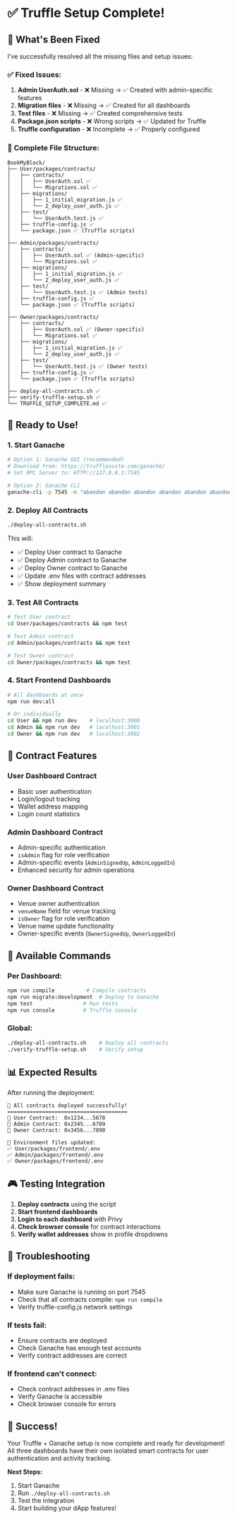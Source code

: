 # ✅ Truffle Setup Complete!

## 🎯 What's Been Fixed

I've successfully resolved all the missing files and setup issues:

### ✅ **Fixed Issues:**
1. **Admin UserAuth.sol** - ❌ Missing → ✅ Created with admin-specific features
2. **Migration files** - ❌ Missing → ✅ Created for all dashboards
3. **Test files** - ❌ Missing → ✅ Created comprehensive tests
4. **Package.json scripts** - ❌ Wrong scripts → ✅ Updated for Truffle
5. **Truffle configuration** - ❌ Incomplete → ✅ Properly configured

### 📁 **Complete File Structure:**

```
BookMyBlock/
├── User/packages/contracts/
│   ├── contracts/
│   │   ├── UserAuth.sol ✅
│   │   └── Migrations.sol ✅
│   ├── migrations/
│   │   ├── 1_initial_migration.js ✅
│   │   └── 2_deploy_user_auth.js ✅
│   ├── test/
│   │   └── UserAuth.test.js ✅
│   ├── truffle-config.js ✅
│   └── package.json ✅ (Truffle scripts)
│
├── Admin/packages/contracts/
│   ├── contracts/
│   │   ├── UserAuth.sol ✅ (Admin-specific)
│   │   └── Migrations.sol ✅
│   ├── migrations/
│   │   ├── 1_initial_migration.js ✅
│   │   └── 2_deploy_user_auth.js ✅
│   ├── test/
│   │   └── UserAuth.test.js ✅ (Admin tests)
│   ├── truffle-config.js ✅
│   └── package.json ✅ (Truffle scripts)
│
├── Owner/packages/contracts/
│   ├── contracts/
│   │   ├── UserAuth.sol ✅ (Owner-specific)
│   │   └── Migrations.sol ✅
│   ├── migrations/
│   │   ├── 1_initial_migration.js ✅
│   │   └── 2_deploy_user_auth.js ✅
│   ├── test/
│   │   └── UserAuth.test.js ✅ (Owner tests)
│   ├── truffle-config.js ✅
│   └── package.json ✅ (Truffle scripts)
│
├── deploy-all-contracts.sh ✅
├── verify-truffle-setup.sh ✅
└── TRUFFLE_SETUP_COMPLETE.md ✅
```

## 🚀 Ready to Use!

### **1. Start Ganache**
```bash
# Option 1: Ganache GUI (recommended)
# Download from: https://trufflesuite.com/ganache/
# Set RPC Server to: HTTP://127.0.0.1:7545

# Option 2: Ganache CLI
ganache-cli -p 7545 -m "abandon abandon abandon abandon abandon abandon abandon abandon abandon abandon abandon about"
```

### **2. Deploy All Contracts**
```bash
./deploy-all-contracts.sh
```

This will:
- ✅ Deploy User contract to Ganache
- ✅ Deploy Admin contract to Ganache  
- ✅ Deploy Owner contract to Ganache
- ✅ Update .env files with contract addresses
- ✅ Show deployment summary

### **3. Test All Contracts**
```bash
# Test User contract
cd User/packages/contracts && npm test

# Test Admin contract
cd Admin/packages/contracts && npm test

# Test Owner contract
cd Owner/packages/contracts && npm test
```

### **4. Start Frontend Dashboards**
```bash
# All dashboards at once
npm run dev:all

# Or individually
cd User && npm run dev    # localhost:3000
cd Admin && npm run dev   # localhost:3001
cd Owner && npm run dev   # localhost:3002
```

## 🎯 Contract Features

### **User Dashboard Contract**
- Basic user authentication
- Login/logout tracking
- Wallet address mapping
- Login count statistics

### **Admin Dashboard Contract**
- Admin-specific authentication
- `isAdmin` flag for role verification
- Admin-specific events (`AdminSignedUp`, `AdminLoggedIn`)
- Enhanced security for admin operations

### **Owner Dashboard Contract**
- Venue owner authentication
- `venueName` field for venue tracking
- `isOwner` flag for role verification
- Venue name update functionality
- Owner-specific events (`OwnerSignedUp`, `OwnerLoggedIn`)

## 🔧 Available Commands

### **Per Dashboard:**
```bash
npm run compile          # Compile contracts
npm run migrate:development  # Deploy to Ganache
npm test                # Run tests
npm run console         # Truffle console
```

### **Global:**
```bash
./deploy-all-contracts.sh    # Deploy all contracts
./verify-truffle-setup.sh    # Verify setup
```

## 📊 Expected Results

After running the deployment:

```
🎉 All contracts deployed successfully!
======================================
👤 User Contract:  0x1234...5678
🔧 Admin Contract: 0x2345...6789
🏢 Owner Contract: 0x3456...7890

📝 Environment files updated:
✅ User/packages/frontend/.env
✅ Admin/packages/frontend/.env
✅ Owner/packages/frontend/.env
```

## 🎮 Testing Integration

1. **Deploy contracts** using the script
2. **Start frontend dashboards** 
3. **Login to each dashboard** with Privy
4. **Check browser console** for contract interactions
5. **Verify wallet addresses** show in profile dropdowns

## 🚨 Troubleshooting

### **If deployment fails:**
- Make sure Ganache is running on port 7545
- Check that all contracts compile: `npm run compile`
- Verify truffle-config.js network settings

### **If tests fail:**
- Ensure contracts are deployed
- Check Ganache has enough test accounts
- Verify contract addresses are correct

### **If frontend can't connect:**
- Check contract addresses in .env files
- Verify Ganache is accessible
- Check browser console for errors

## 🎉 Success!

Your Truffle + Ganache setup is now complete and ready for development! All three dashboards have their own isolated smart contracts for user authentication and activity tracking.

**Next Steps:**
1. Start Ganache
2. Run `./deploy-all-contracts.sh`
3. Test the integration
4. Start building your dApp features!